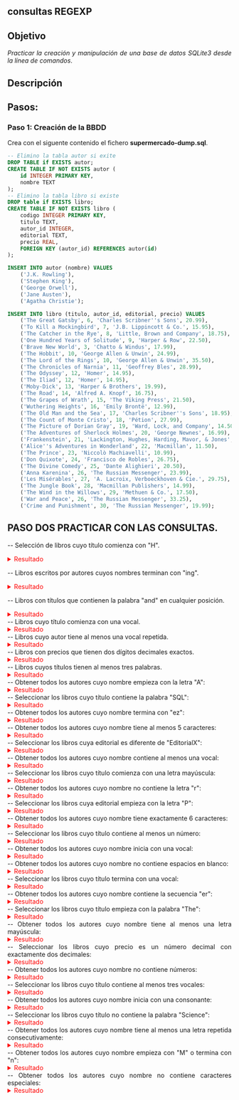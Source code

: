
<div align="justify">

## consultas REGEXP

## Objetivo

_Practicar la creación y manipulación de una base de datos SQLite3 desde la línea de comandos_.

## Descripción

## Pasos:

### Paso 1: Creación de la BBDD

Crea con el siguente contenido el fichero __supermercado-dump.sql__.

```SQL
-- Elimino la tabla autor si exite
DROP TABLE if EXISTS autor;
CREATE TABLE IF NOT EXISTS autor (
    id INTEGER PRIMARY KEY,
    nombre TEXT
);
-- Elimino la tabla libro si existe
DROP table if EXISTS libro;
CREATE TABLE IF NOT EXISTS libro (
    codigo INTEGER PRIMARY KEY,
    titulo TEXT,
    autor_id INTEGER,
    editorial TEXT,
    precio REAL,
    FOREIGN KEY (autor_id) REFERENCES autor(id)
);

INSERT INTO autor (nombre) VALUES
    ('J.K. Rowling'),
    ('Stephen King'),
    ('George Orwell'),
    ('Jane Austen'),
    ('Agatha Christie');

INSERT INTO libro (titulo, autor_id, editorial, precio) VALUES
    ('The Great Gatsby', 6, 'Charles Scribner''s Sons', 20.99),
    ('To Kill a Mockingbird', 7, 'J.B. Lippincott & Co.', 15.95),
    ('The Catcher in the Rye', 8, 'Little, Brown and Company', 18.75),
    ('One Hundred Years of Solitude', 9, 'Harper & Row', 22.50),
    ('Brave New World', 3, 'Chatto & Windus', 17.99),
    ('The Hobbit', 10, 'George Allen & Unwin', 24.99),
    ('The Lord of the Rings', 10, 'George Allen & Unwin', 35.50),
    ('The Chronicles of Narnia', 11, 'Geoffrey Bles', 28.99),
    ('The Odyssey', 12, 'Homer', 14.95),
    ('The Iliad', 12, 'Homer', 14.95),
    ('Moby-Dick', 13, 'Harper & Brothers', 19.99),
    ('The Road', 14, 'Alfred A. Knopf', 16.75),
    ('The Grapes of Wrath', 15, 'The Viking Press', 21.50),
    ('Wuthering Heights', 16, 'Emily Brontë', 12.99),
    ('The Old Man and the Sea', 17, 'Charles Scribner''s Sons', 18.95),
    ('The Count of Monte Cristo', 18, 'Pétion', 27.99),
    ('The Picture of Dorian Gray', 19, 'Ward, Lock, and Company', 14.50),
    ('The Adventures of Sherlock Holmes', 20, 'George Newnes', 16.99),
    ('Frankenstein', 21, 'Lackington, Hughes, Harding, Mavor, & Jones', 13.25),
    ('Alice''s Adventures in Wonderland', 22, 'Macmillan', 11.50),
    ('The Prince', 23, 'Niccolò Machiavelli', 10.99),
    ('Don Quixote', 24, 'Francisco de Robles', 26.75),
    ('The Divine Comedy', 25, 'Dante Alighieri', 20.50),
    ('Anna Karenina', 26, 'The Russian Messenger', 23.99),
    ('Les Misérables', 27, 'A. Lacroix, Verboeckhoven & Cie.', 29.75),
    ('The Jungle Book', 28, 'Macmillan Publishers', 14.99),
    ('The Wind in the Willows', 29, 'Methuen & Co.', 17.50),
    ('War and Peace', 26, 'The Russian Messenger', 33.25),
    ('Crime and Punishment', 30, 'The Russian Messenger', 19.99);
```
## PASO DOS PRACTICAR CON LAS CONSULTAS.


-- Selección de libros cuyo título comienza con "H".
<details> 
<summary style="color: red;" > Resultado </summary>

</details>

-- Libros escritos por autores cuyos nombres terminan con "ing".
<details> 
<summary style="color: red;" > Resultado </summary>

</details>

-- Libros con títulos que contienen la palabra "and" en cualquier posición.
<details> 
<summary style="color: red;" > Resultado </summary>

</details>
-- Libros cuyo título comienza con una vocal.
<details> 
<summary style="color: red;" > Resultado </summary>

</details>
-- Libros cuyo autor tiene al menos una vocal repetida.
<details> 
<summary style="color: red;" > Resultado </summary>

</details>
-- Libros con precios que tienen dos dígitos decimales exactos.
<details> 
<summary style="color: red;" > Resultado </summary>

</details>
-- Libros cuyos títulos tienen al menos tres palabras.
<details> 
<summary style="color: red;" > Resultado </summary>

</details>
-- Obtener todos los autores cuyo nombre empieza con la letra "A":
<details> 
<summary style="color: red;" > Resultado </summary>

</details>
-- Seleccionar los libros cuyo título contiene la palabra "SQL":
<details> 
<summary style="color: red;" > Resultado </summary>

</details>
-- Obtener todos los autores cuyo nombre termina con "ez":
<details> 
<summary style="color: red;" > Resultado </summary>

</details>
-- Obtener todos los autores cuyo nombre tiene al menos 5 caracteres:
<details> 
<summary style="color: red;" > Resultado </summary>

</details>
-- Seleccionar los libros cuya editorial es diferente de "EditorialX":
<details> 
<summary style="color: red;" > Resultado </summary>

</details>
-- Obtener todos los autores cuyo nombre contiene al menos una vocal:
<details> 
<summary style="color: red;" > Resultado </summary>

</details>
-- Seleccionar los libros cuyo título comienza con una letra mayúscula:
<details> 
<summary style="color: red;" > Resultado </summary>

</details>
-- Obtener todos los autores cuyo nombre no contiene la letra "r":
<details> 
<summary style="color: red;" > Resultado </summary>

</details>
-- Seleccionar los libros cuya editorial empieza con la letra "P":
<details> 
<summary style="color: red;" > Resultado </summary>

</details>
-- Obtener todos los autores cuyo nombre tiene exactamente 6 caracteres:
<details> 
<summary style="color: red;" > Resultado </summary>

</details>
-- Seleccionar los libros cuyo título contiene al menos un número:
<details> 
<summary style="color: red;" > Resultado </summary>

</details>
-- Obtener todos los autores cuyo nombre inicia con una vocal:
<details> 
<summary style="color: red;" > Resultado </summary>

</details>
-- Obtener todos los autores cuyo nombre no contiene espacios en blanco:
<details> 
<summary style="color: red;" > Resultado </summary>

</details>
-- Seleccionar los libros cuyo título termina con una vocal:
<details> 
<summary style="color: red;" > Resultado </summary>

</details>
-- Obtener todos los autores cuyo nombre contiene la secuencia "er":
<details> 
<summary style="color: red;" > Resultado </summary>

</details>
-- Seleccionar los libros cuyo título empieza con la palabra "The":
<details> 
<summary style="color: red;" > Resultado </summary>

</details>
-- Obtener todos los autores cuyo nombre tiene al menos una letra mayúscula:
<details> 
<summary style="color: red;" > Resultado </summary>

</details>
-- Seleccionar los libros cuyo precio es un número decimal con exactamente dos decimales:
<details> 
<summary style="color: red;" > Resultado </summary>

</details>
-- Obtener todos los autores cuyo nombre no contiene números:
<details> 
<summary style="color: red;" > Resultado </summary>

</details>
-- Seleccionar los libros cuyo título contiene al menos tres vocales:
<details> 
<summary style="color: red;" > Resultado </summary>

</details>
-- Obtener todos los autores cuyo nombre inicia con una consonante:
<details> 
<summary style="color: red;" > Resultado </summary>

</details>
-- Seleccionar los libros cuyo título no contiene la palabra "Science":
<details> 
<summary style="color: red;" > Resultado </summary>

</details>
-- Obtener todos los autores cuyo nombre tiene al menos una letra repetida consecutivamente:
<details> 
<summary style="color: red;" > Resultado </summary>

</details>
-- Obtener todos los autores cuyo nombre empieza con "M" o termina con "n":
<details> 
<summary style="color: red;" > Resultado </summary>

</details>
-- Obtener todos los autores cuyo nombre no contiene caracteres especiales:
<details> 
<summary style="color: red;" > Resultado </summary>

</details>



</div>


